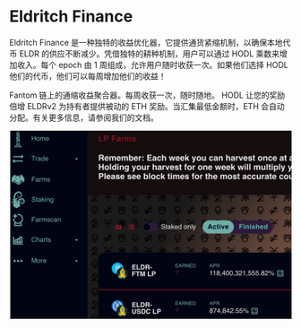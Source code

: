 # Eldritch Finance

Eldritch Finance 是一种独特的收益优化器，它提供通货紧缩机制，以确保本地代币 ELDR 的供应不断减少。凭借独特的耕种机制，用户可以通过 HODL 乘数来增加收入。每个 epoch 由 1 周组成，允许用户随时收获一次。如果他们选择 HODL 他们的代币，他们可以每周增加他们的收益！

Fantom 链上的通缩收益聚合器。每周收获一次，随时随地。 HODL 让您的奖励倍增
ELDRv2 为持有者提供被动的 ETH 奖励。当汇集最低金额时，ETH 会自动分配。有关更多信息，请参阅我们的文档。

![eldritchfinance-dapp-defi-other-image1_5b8116a51c6920e703764b246077ab78](eldritchfinance-dapp-defi-other-image1_5b8116a51c6920e703764b246077ab78.png)
